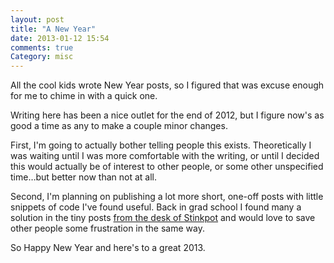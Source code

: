 ```yaml
---
layout: post
title: "A New Year"
date: 2013-01-12 15:54
comments: true
Category: misc
---
```


All the cool kids wrote New Year posts, so I figured that was excuse enough for me to chime in with a quick one.

Writing here has been a nice outlet for the end of 2012, but I figure now's as good a time as any to make a couple minor changes.

First, I'm going to actually bother telling people this exists. Theoretically I was waiting until I was more comfortable with the writing, or until I decided this would actually be of interest to other people, or some other unspecified time…but better now than not at all.

Second, I'm planning on publishing a lot more short, one-off posts with little snippets of code I've found useful. Back in grad school I found many a solution in the tiny posts [from the desk of Stinkpot](http://desk.stinkpot.org:8080/tricks/) and would love to save other people some frustration in the same way.

So Happy New Year and here's to a great 2013.
